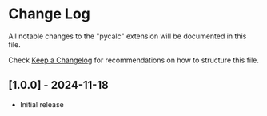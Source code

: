 # Change Log

All notable changes to the "pycalc" extension will be documented in this file.

Check [Keep a Changelog](http://keepachangelog.com/) for recommendations on how to structure this file.

## [1.0.0] - 2024-11-18

- Initial release
